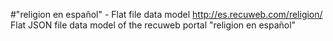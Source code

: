 #"religion en español" - Flat file data model
http://es.recuweb.com/religion/
Flat JSON file data model of the recuweb portal "religion en español"
